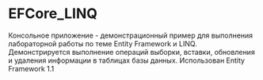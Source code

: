 # EFCore_LINQ
Консольное приложение - демонстрационный пример для выполнения лабораторной работы по теме Entity Framework и LINQ. 
Демонстрируется выполнение операций выборки, вставки, обновления и удаления информации в таблицах базы данных.
Использован Entity Framework 1.1
